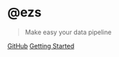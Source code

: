 # @ezs

> Make easy your data  pipeline


[GitHub](https://github.com/Inist-CNRS/ezs)
[Getting Started](#nodejs-streaming-processing-system)
